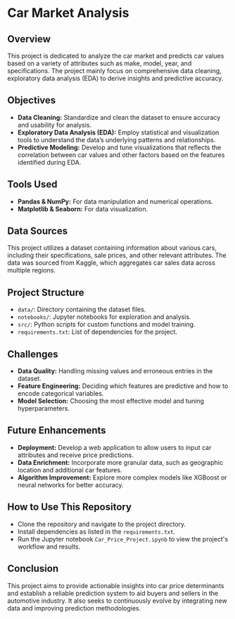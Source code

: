 # Car Market Analysis

## Overview
This project is dedicated to analyze the car market and predicts car values based on a variety of attributes such as make, model, year, and specifications. The project mainly focus on comprehensive data cleaning, exploratory data analysis (EDA) to derive insights and predictive accuracy.

## Objectives
- **Data Cleaning:** Standardize and clean the dataset to ensure accuracy and usability for analysis.
- **Exploratory Data Analysis (EDA):** Employ statistical and visualization tools to understand the data’s underlying patterns and relationships.
- **Predictive Modeling:** Develop and tune visualizations that reflects the correlation between car values and other factors based on the features identified during EDA.

## Tools Used
- **Pandas & NumPy:** For data manipulation and numerical operations.
- **Matplotlib & Seaborn:** For data visualization.

## Data Sources
This project utilizes a dataset containing information about various cars, including their specifications, sale prices, and other relevant attributes. The data was sourced from Kaggle, which aggregates car sales data across multiple regions.

## Project Structure
- `data/`: Directory containing the dataset files.
- `notebooks/`: Jupyter notebooks for exploration and analysis.
- `src/`: Python scripts for custom functions and model training.
- `requirements.txt`: List of dependencies for the project.

## Challenges
- **Data Quality:** Handling missing values and erroneous entries in the dataset.
- **Feature Engineering:** Deciding which features are predictive and how to encode categorical variables.
- **Model Selection:** Choosing the most effective model and tuning hyperparameters.

## Future Enhancements
- **Deployment:** Develop a web application to allow users to input car attributes and receive price predictions.
- **Data Enrichment:** Incorporate more granular data, such as geographic location and additional car features.
- **Algorithm Improvement:** Explore more complex models like XGBoost or neural networks for better accuracy.

## How to Use This Repository
- Clone the repository and navigate to the project directory.
- Install dependencies as listed in the `requirements.txt`.
- Run the Jupyter notebook `Car_Price_Project.ipynb` to view the project's workflow and results.

## Conclusion
This project aims to provide actionable insights into car price determinants and establish a reliable prediction system to aid buyers and sellers in the automotive industry. It also seeks to continuously evolve by integrating new data and improving prediction methodologies.
